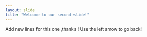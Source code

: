 ```yaml
---
layout: slide
title: "Welcome to our second slide!"
---
```

Add new lines for this one ,thanks !
Use the left arrow to go back!
